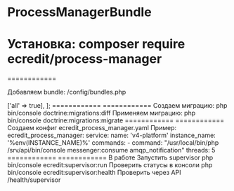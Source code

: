 ProcessManagerBundle
=========================

Установка:
composer require ecredit/process-manager
============
============

Добавляем bundle:
/config/bundles.php

<?php

return [
    ...
    Ecredit\ProcessManagerBundle\EcreditProcessManagerBundle::class => ['all' => true],
];
============
============

Создаем миграцию:
php bin/console doctrine:migrations:diff

Применяем миграцию:
php bin/console doctrine:migrations:migrate
============
============

Создаем конфиг ecredit_process_manager.yaml
Пример:

ecredit_process_manager:
  service:
    name: 'v4-platform'
    instance_name: '%env(INSTANCE_NAME)%'
  commands:
    -
      command: "/usr/local/bin/php /srv/api/bin/console messenger:consume amqp_notification"
      threads: 5
      
============
============

В работе

Запустить supervisor
php bin/console ecredit:supervisor:run

Проверить статусы в консоли
php bin/console ecredit:supervisor:health

Проверить через API
/health/supervisor

